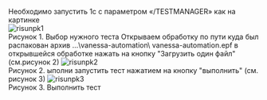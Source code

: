 Необходимо запустить 1с с параметром «/TESTMANAGER» как на картинке    
   ![risunpk1](kartinki/РисТест1.jpg)  
Рисунок 1. Выбор нужного теста
Открываем обработку по пути куда был распакован архив …\vanessa-automation\ vanessa-automation.epf
в открывшейся обработке нажать на кнопку "Загрузить один файл" (см.рисунок 2)
  ![risunpk2](kartinki/РисТест2.jpg)  
Рисунок 2. ыполни запустить тест нажатием на кнопку "выполнить" (см. рисунок 3)
  ![risunpk3](kartinki/РисТест3.jpg)  
Рисунок 3. Выполнить тест
